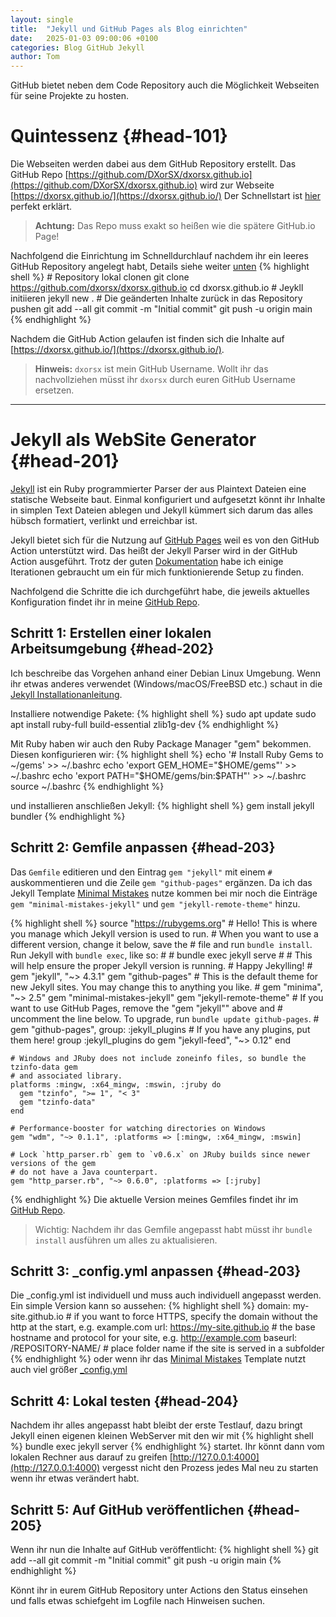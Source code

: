```yaml
---
layout: single
title:  "Jekyll und GitHub Pages als Blog einrichten"
date:   2025-01-03 09:00:06 +0100
categories: Blog GitHub Jekyll
author: Tom
---
```


GitHub bietet neben dem Code Repository auch die Möglichkeit Webseiten für seine Projekte zu hosten.

# Quintessenz {#head-101}
Die Webseiten werden dabei aus dem GitHub Repository erstellt. Das GitHub Repo [https://github.com/DXorSX/dxorsx.github.io](https://github.com/DXorSX/dxorsx.github.io) wird zur Webseite [https://dxorsx.github.io/](https://dxorsx.github.io/)
Der Schnellstart ist [hier](https://pages.github.com/) perfekt erklärt.
> **Achtung:** Das Repo muss exakt so heißen wie die spätere GitHub.io Page!

Nachfolgend die Einrichtung im Schnelldurchlauf nachdem ihr ein leeres GitHub Repository angelegt habt, Details siehe weiter [unten](#head-201)
  {% highlight shell %}
    # Repository lokal clonen
    git clone https://github.com/dxorsx/dxorsx.github.io
    cd dxorsx.github.io
    # Jeykll initiieren
    jekyll new .
    # Die geänderten Inhalte zurück in das Repository pushen
    git add --all
    git commit -m "Initial commit"
    git push -u origin main
  {% endhighlight %}

Nachdem die GitHub Action gelaufen ist finden sich die Inhalte auf [https://dxorsx.github.io/](https://dxorsx.github.io/).

> **Hinweis:** `dxorsx` ist mein GitHub Username. Wollt ihr das nachvollziehen müsst ihr `dxorsx` durch euren GitHub Username ersetzen.

---


# Jekyll als WebSite Generator {#head-201}
[Jekyll][jekyll-hp] ist ein Ruby programmierter Parser der aus Plaintext Dateien eine statische Webseite baut.
Einmal konfiguriert und aufgesetzt könnt ihr Inhalte in simplen Text Dateien ablegen und Jekyll kümmert sich darum das alles hübsch formatiert, verlinkt und erreichbar ist. 

Jekyll bietet sich für die Nutzung auf [GitHub Pages][gh-pages] weil es von den GitHub Action unterstützt wird.
Das heißt der Jekyll Parser wird in der GitHub Action ausgeführt. Trotz der guten [Dokumentation][gh-pages-jekyll] habe ich einige Iterationen gebraucht um ein für mich funktionierende Setup zu finden.

Nachfolgend die Schritte die ich durchgeführt habe, die jeweils aktuelles Konfiguration findet ihr in meine [GitHub Repo][my-gh-repo].


## Schritt 1: Erstellen einer lokalen Arbeitsumgebung {#head-202}
Ich beschreibe das Vorgehen anhand einer Debian Linux Umgebung. Wenn ihr etwas anderes verwendet (Windows/macOS/FreeBSD etc.) schaut in die [Jekyll Installationanleitung][jekyll-install].

Installiere notwendige Pakete:
  {% highlight shell %}
    sudo apt update
    sudo apt install ruby-full build-essential zlib1g-dev
  {% endhighlight %}

Mit Ruby haben wir auch den Ruby Package Manager "gem" bekommen. Diesen konfigurieren wir: 
  {% highlight shell %}
    echo '# Install Ruby Gems to ~/gems' >> ~/.bashrc
    echo 'export GEM_HOME="$HOME/gems"' >> ~/.bashrc
    echo 'export PATH="$HOME/gems/bin:$PATH"' >> ~/.bashrc
    source ~/.bashrc
  {% endhighlight %}  

und installieren anschließen Jekyll:
  {% highlight shell %}
    gem install jekyll bundler
  {% endhighlight %}


## Schritt 2: Gemfile anpassen {#head-203}
Das `Gemfile` editieren und den Eintrag `gem "jekyll"` mit einem `#` auskommentieren und die Zeile `gem "github-pages"` ergänzen.
Da ich das Jekyll Template [Minimal Mistakes][min-mistakes] nutze kommen bei mir noch die Einträge `gem "minimal-mistakes-jekyll"` und `gem "jekyll-remote-theme"` hinzu.

  {% highlight shell %}
    source "https://rubygems.org"
    # Hello! This is where you manage which Jekyll version is used to run.
    # When you want to use a different version, change it below, save the
    # file and run `bundle install`. Run Jekyll with `bundle exec`, like so:
    #
    #     bundle exec jekyll serve
    #
    # This will help ensure the proper Jekyll version is running.
    # Happy Jekylling!
    # gem "jekyll", "~> 4.3.1"
    gem "github-pages"
    # This is the default theme for new Jekyll sites. You may change this to anything you like.
    # gem "minima", "~> 2.5"
    gem "minimal-mistakes-jekyll"
    gem "jekyll-remote-theme"
    # If you want to use GitHub Pages, remove the "gem "jekyll"" above and
    # uncomment the line below. To upgrade, run `bundle update github-pages`.
    # gem "github-pages", group: :jekyll_plugins
    # If you have any plugins, put them here!
    group :jekyll_plugins do
      gem "jekyll-feed", "~> 0.12"
    end

    # Windows and JRuby does not include zoneinfo files, so bundle the tzinfo-data gem
    # and associated library.
    platforms :mingw, :x64_mingw, :mswin, :jruby do
      gem "tzinfo", ">= 1", "< 3"
      gem "tzinfo-data"
    end

    # Performance-booster for watching directories on Windows
    gem "wdm", "~> 0.1.1", :platforms => [:mingw, :x64_mingw, :mswin]

    # Lock `http_parser.rb` gem to `v0.6.x` on JRuby builds since newer versions of the gem
    # do not have a Java counterpart.
    gem "http_parser.rb", "~> 0.6.0", :platforms => [:jruby]
  {% endhighlight %}
Die aktuelle Version meines Gemfiles findet ihr im [GitHub Repo][my-gh-repo-gemfile].

> Wichtig: Nachdem ihr das Gemfile angepasst habt müsst ihr `bundle install` ausführen um alles zu aktualisieren.

## Schritt 3: _config.yml anpassen {#head-203}
Die _config.yml ist individuell und muss auch individuell angepasst werden.
Ein simple Version kann so aussehen:
  {% highlight shell %}
    domain: my-site.github.io       # if you want to force HTTPS, specify the domain without the http at the start, e.g. example.com
    url: https://my-site.github.io  # the base hostname and protocol for your site, e.g. http://example.com
    baseurl: /REPOSITORY-NAME/      # place folder name if the site is served in a subfolder
  {% endhighlight %}
oder wenn ihr das [Minimal Mistakes][min-mistakes] Template nutzt auch viel größer [_config.yml][my-gh-repo-configfile]


## Schritt 4: Lokal testen {#head-204}
Nachdem ihr alles angepasst habt bleibt der erste Testlauf, dazu bringt Jekyll einen eigenen kleinen WebServer mit den wir mit 
  {% highlight shell %}
    bundle exec jekyll server
  {% endhighlight %}
startet. Ihr könnt dann vom lokalen Rechner aus darauf zu greifen [http://127.0.0.1:4000](http://127.0.0.1:4000) vergesst nicht den Prozess jedes Mal neu zu starten wenn ihr etwas verändert habt.


## Schritt 5: Auf GitHub veröffentlichen {#head-205}
Wenn ihr nun die Inhalte auf GitHub veröffentlicht:
{% highlight shell %}
git add --all
git commit -m "Initial commit"
git push -u origin main
{% endhighlight %}

Könnt ihr in eurem GitHub Repository unter Actions den Status einsehen und falls etwas schiefgeht im Logfile nach Hinweisen suchen.


[jekyll-hp]:             https://jekyllrb.com/
[jekyll-install]:        https://jekyllrb.com/docs/installation/
[gh-pages]:              https://pages.github.io
[gh-pages-jekyll]:       https://docs.github.com/en/pages/setting-up-a-github-pages-site-with-jekyll/about-github-pages-and-jekyll
[my-gh-repo]:            https://github.com/DXorSX/dxorsx.github.io
[my-gh-repo-gemfile]:    https://github.com/DXorSX/dxorsx.github.io/blob/main/Gemfile
[my-gh-repo-configfile]: https://github.com/DXorSX/dxorsx.github.io/blob/main/_config.yml
[min-mistakes]:          https://mmistakes.github.io/minimal-mistakes/